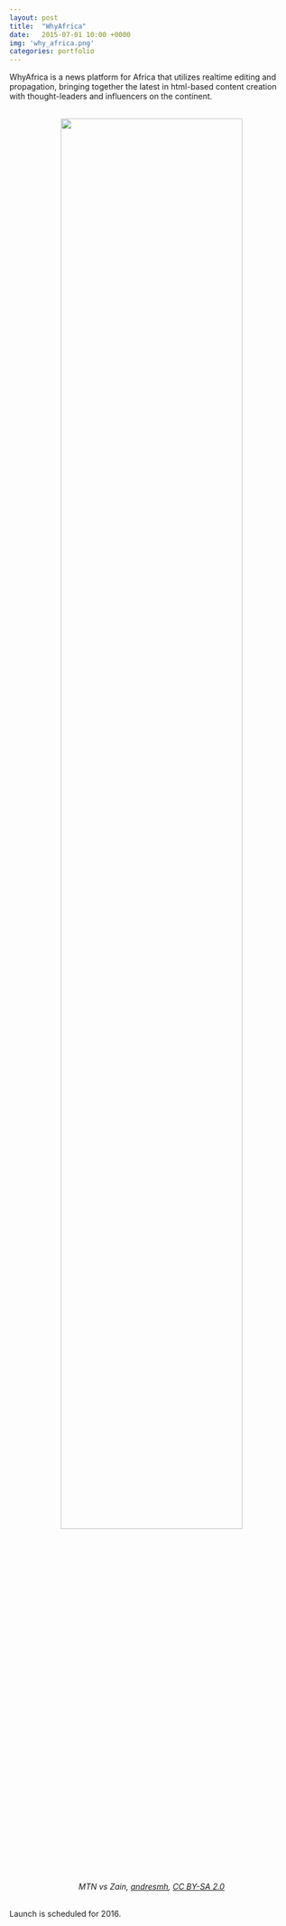 ```yaml
---
layout: post
title:  "WhyAfrica"
date:   2015-07-01 10:00 +0000
img: 'why_africa.png'
categories: portfolio
---
```


WhyAfrica is a news platform for Africa that utilizes realtime editing and propagation, bringing together the latest in html-based content creation with thought-leaders and influencers on the continent.

<center>
<br/>
<img src="{{ site.url }}/assets/img/2015/why_africa.jpg" style="width:80%">
<br/>
<cite>MTN vs Zain, <a href="https://www.flickr.com/photos/amonroy/">andresmh</a>, <a href="https://creativecommons.org/licenses/by-sa/2.0/">CC BY-SA 2.0</a></cite>
</center>
<br/>


Launch is scheduled for 2016.